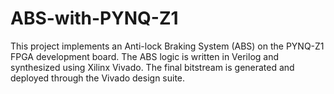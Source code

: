 # ABS-with-PYNQ-Z1
This project implements an Anti-lock Braking System (ABS) on the PYNQ-Z1 FPGA development board. The ABS logic is written in Verilog and synthesized using Xilinx Vivado. The final bitstream is generated and deployed through the Vivado design suite.
